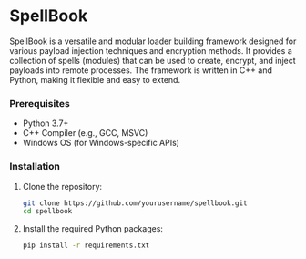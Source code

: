# SpellBook

SpellBook is a versatile and modular loader building framework designed for various payload injection techniques and encryption methods. It provides a collection of spells (modules) that can be used to create, encrypt, and inject payloads into remote processes. The framework is written in C++ and Python, making it flexible and easy to extend.

### Prerequisites

- Python 3.7+
- C++ Compiler (e.g., GCC, MSVC)
- Windows OS (for Windows-specific APIs)

### Installation

1. Clone the repository:
    ```sh
    git clone https://github.com/yourusername/spellbook.git
    cd spellbook
    ```

2. Install the required Python packages:
    ```sh
    pip install -r requirements.txt
    ```
